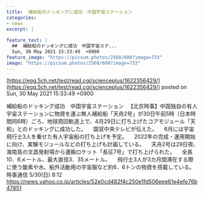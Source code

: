 ```yaml
---
title:  補給船のドッキングに成功　中国宇宙ステーション  
categories:
- news
excerpt: |
  
feature_text: |
  ##  補給船のドッキングに成功　中国宇宙ステ...
  Sun, 30 May 2021 15:33:49  +0900
feature_image: "https://picsum.photos/2560/600?image=733"
image: "https://picsum.photos/2560/600?image=733"
---
```


[https://egg.5ch.net/test/read.cgi/scienceplus/1622356429/](https://egg.5ch.net/test/read.cgi/scienceplus/1622356429/)
posted on Sun, 30 May 2021 15:33:49  +0900

<!--more-->

補給船のドッキング成功　中国宇宙ステーション 　【北京時事】中国独自の有人宇宙ステーションに物資を運ぶ無人補給船「天舟2号」が30日午前5時（日本時間同6時）ごろ、地球周回軌道上で、4月29日に打ち上げたコアモジュール「天和」とのドッキングに成功した。 　国営中央テレビが伝えた。 　6月には宇宙飛行士3人を乗せた有人宇宙船の打ち上げを予定。 　2022年の完成・運用開始に向け、実験モジュールなどの打ち上げも計画している。 　天舟2号は29日夜、海南島の文昌発射場から運搬ロケット「長征7号」で打ち上げられた。 　全長10．6メートル、最大直径3．35メートル。 　飛行士3人が3カ月間滞在する際に使う酸素や水、船外活動用の宇宙服など約6．6トンの物資を搭載している。　 時事通信 5/30(日) 8:12 https://news.yahoo.co.jp/articles/52e0cd482f4c250e1fd506eee61e4efe76b47851
